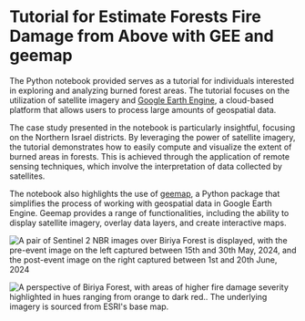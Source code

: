 # Tutorial for Estimate Forests Fire Damage from Above with GEE and geemap

The Python notebook provided serves as a tutorial for individuals interested in exploring and analyzing burned forest areas. The tutorial focuses on the utilization of satellite imagery and [Google Earth Engine](https://earthengine.google.com/), a cloud-based platform that allows users to process large amounts of geospatial data.

The case study presented in the notebook is particularly insightful, focusing on the Northern Israel districts. By leveraging the power of satellite imagery, the tutorial demonstrates how to easily compute and visualize the extent of burned areas in forests. This is achieved through the application of remote sensing techniques, which involve the interpretation of data collected by satellites.

The notebook also highlights the use of [geemap](https://geemap.org/), a Python package that simplifies the process of working with geospatial data in Google Earth Engine. Geemap provides a range of functionalities, including the ability to display satellite imagery, overlay data layers, and create interactive maps.

![A pair of Sentinel 2 NBR images over Biriya Forest is displayed, with the pre-event image on the left captured between 15th and 30th May, 2024, and the post-event image on the right captured between 1st and 20th June, 2024](https://github.com/OfirMazor/GEEBurnedForestAreas/blob/main/Images/NBR-Before_vs_After.png)


![A perspective of Biriya Forest, with areas of higher fire damage severity highlighted in hues ranging from orange to dark red.. The underlying imagery is sourced from ESRI's base map.](https://github.com/OfirMazor/GEEBurnedForestAreas/blob/main/Images/scene_b_labels.png)

